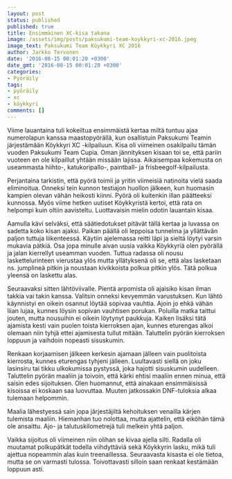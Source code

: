 ```yaml
---
layout: post
status: published
published: true
title: Ensimmäinen XC-kisa takana
image: /assets/img/posts/paksukumi-team-koykkyri-xc-2016.jpeg
image_text: Paksukumi Team Köykkyri XC 2016
author: Jarkko Tervonen
date: '2016-08-15 00:01:20 +0300'
date_gmt: '2016-08-15 00:01:20 +0300'
categories:
- Pyöräily
tags:
- pyöräily
- xc
- köykkyri
comments: []
---
```

Viime lauantaina tuli kokeiltua ensimmäistä kertaa miltä tuntuu ajaa numerolapun kanssa maastopyörällä, kun osallistuin Paksukumi Teamin järjestämään Köykkyri XC -kilpailuun. Kisa oli viimeinen osakilpailu tämän vuoden Paksukumi Team Cupia. Oman jännityksen kisaan toi se, että pariin vuoteen en ole kilpaillut yhtään missään lajissa. Aikaisempaa kokemusta on useammasta hiihto-, katukoripallo-, paintball- ja frisbeegolf-kilpailusta.

Perjantaina tarkistin, että pyörä toimii ja yritin viimeisiä natinoita vielä saada eliminoitua. Onneksi tein kunnon testiajon huollon jälkeen, kun huomasin kampien olevan vähän heikosti kiinni. Pyörä oli kuitenkin illan päätteeksi kunnossa. Myös viime hetken uutiset Köykkyristä kertoi, että rata on helpompi kuin oltiin aavisteltu. Luottavaisin mielin odotin lauantain kisaa.

Aamulla kävi selväksi, että säätiedotukset pitävät tällä kertaa ja luvassa on sadetta koko kisan ajaksi. Paikan päällä oli leppoisa tunnelma ja yllättävän paljon tuttuja liikenteessä. Käytiin ajelemassa reitti läpi ja sieltä löytyi varsin mukavia pätkiä. Osa jopa minulle aivan uusia vaikka Köykkyriä olen pyörällä ja jalan kierrellyt useamman vuoden. Tuttua radassa oli nousu laskettelurinteen vierustaa ylös mutta yllätyksenä oli se, että alas lasketaan ns. jumplineä pitkin ja noustaan kivikkoista polkua pitkin ylös. Tätä polkua yleensä on laskettu alas.

Seuraavaksi sitten lähtöviivalle. Pientä arpomista oli ajaisiko kisan ilman takkia vai takin kanssa. Valitsin onneksi kevyemmän varustuksen. Kun lähtö käynnistyi en oikein osannut löytää sopivaa vauhtia. Ajoin jo ehkä vähän liian lujaa, kunnes löysin sopivan vauhtisen porukan. Poluilla matka taittui jouten, mutta nousuihin ei oikein löytynyt paukkuja. Kaiken lisäksi tätä ajamista kesti vain puolen toista kierroksen ajan, kunnes eturengas alkoi olemaan niin tyhjä ettei ajamisesta tullut mitään. Taluttelin pyörän kierroksen loppuun ja vaihdoin nopeasti sisuskumin.

Renkaan korjaamisen jälkeen kerkesin ajamaan jälleen vain puolitoista kierrosta, kunnes eturengas tyhjeni jälleen. Luultavasti siellä on joku lasinsiru tai tikku ulkokumissa pystyssä, joka hajotti sisuskumin uudelleen. Taluttelin pyörän maaliin ja toivoin, että kärki ehtisi maaliin ennen minua, että saisin edes sijoituksen. Olen huomannut, että ainakaan ensimmäisissä kisoissa ei koskaan saa luovuttaa. Muuten jatkossakin DNF-tuloksia alkaa tulemaan helpommin.

Maalia lähestyessä sain jopa järjestäjiltä kehoituksen venailla kärjen tulemista maaliin. Hiemanhan tuo nolottaa, mutta ajattelin, että eiköhän tämä ole ansaittu. Ajo- ja talutuskilometrejä tuli melkein yhtä paljon.

Vaikka sijoitus oli viimeinen niin olihan se kivaa ajella silti. Radalla oli muutamat polkupätkät todella viihdyttäviä sekä Köykkyrin lasku, mikä tuli ajettua nopeammin alas kuin treenaillessa. Seuraavasta kisasta ei ole tietoa, mutta se on varmasti tulossa. Toivottavasti silloin saan renkaat kestämään loppuun asti.
